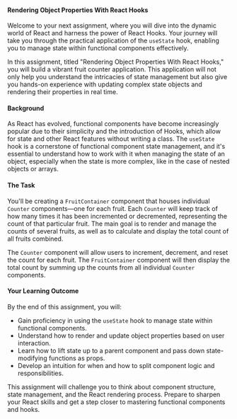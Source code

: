 #### Rendering Object Properties With React Hooks

Welcome to your next assignment, where you will dive into the dynamic world of React and harness the power of React Hooks. Your journey will take you through the practical application of the `useState` hook, enabling you to manage state within functional components effectively.

In this assignment, titled "Rendering Object Properties With React Hooks," you will build a vibrant fruit counter application. This application will not only help you understand the intricacies of state management but also give you hands-on experience with updating complex state objects and rendering their properties in real time.

#### Background

As React has evolved, functional components have become increasingly popular due to their simplicity and the introduction of Hooks, which allow for state and other React features without writing a class. The `useState` hook is a cornerstone of functional component state management, and it's essential to understand how to work with it when managing the state of an object, especially when the state is more complex, like in the case of nested objects or arrays.

#### The Task

You'll be creating a `FruitContainer` component that houses individual `Counter` components—one for each fruit. Each `Counter` will keep track of how many times it has been incremented or decremented, representing the count of that particular fruit. The main goal is to render and manage the counts of several fruits, as well as to calculate and display the total count of all fruits combined.

The `Counter` component will allow users to increment, decrement, and reset the count for each fruit. The `FruitContainer` component will then display the total count by summing up the counts from all individual `Counter` components.

#### Your Learning Outcome

By the end of this assignment, you will:

- Gain proficiency in using the `useState` hook to manage state within functional components.
- Understand how to render and update object properties based on user interaction.
- Learn how to lift state up to a parent component and pass down state-modifying functions as props.
- Develop an intuition for when and how to split component logic and responsibilities.

This assignment will challenge you to think about component structure, state management, and the React rendering process. Prepare to sharpen your React skills and get a step closer to mastering functional components and hooks.
